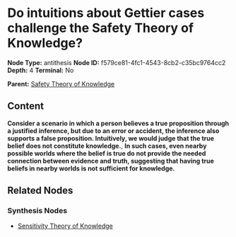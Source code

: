 # Do intuitions about Gettier cases challenge the Safety Theory of Knowledge?

**Node Type:** antithesis
**Node ID:** f579ce81-4fc1-4543-8cb2-c35bc9764cc2
**Depth:** 4
**Terminal:** No

**Parent:** [Safety Theory of Knowledge](safety-theory-of-knowledge-synthesis-41b802e9-2c4c-4559-b3dd-29f10449b06f.md)

## Content

**Consider a scenario in which a person believes a true proposition through a justified inference, but due to an error or accident, the inference also supports a false proposition. Intuitively, we would judge that the true belief does not constitute knowledge.**, **In such cases, even nearby possible worlds where the belief is true do not provide the needed connection between evidence and truth, suggesting that having true beliefs in nearby worlds is not sufficient for knowledge.**

## Related Nodes

### Synthesis Nodes

- [Sensitivity Theory of Knowledge](sensitivity-theory-of-knowledge-synthesis-e308eb0c-b83f-4b3a-86f5-050882ef8ca0.md)
